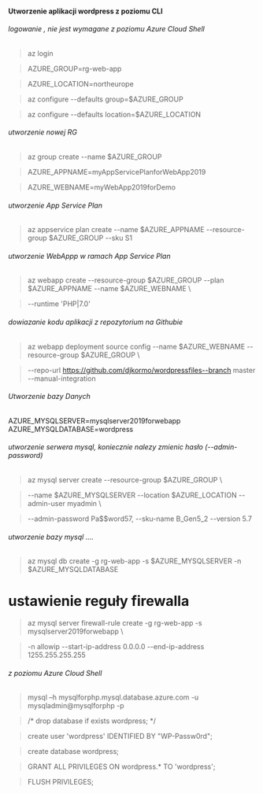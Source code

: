 #### Utworzenie aplikacji wordpress z poziomu CLI



###### logowanie , nie jest wymagane z poziomu Azure Cloud Shell 

> az login

> AZURE_GROUP=rg-web-app

> AZURE_LOCATION=northeurope


> az configure --defaults group=$AZURE_GROUP

> az configure --defaults location=$AZURE_LOCATION


###### utworzenie nowej RG

> az group create --name $AZURE_GROUP 

> AZURE_APPNAME=myAppServicePlanforWebApp2019

> AZURE_WEBNAME=myWebApp2019forDemo

###### utworzenie App Service Plan

> az appservice plan create --name $AZURE_APPNAME --resource-group  $AZURE_GROUP --sku S1 

###### utworzenie WebAppp w ramach App Service Plan


> az webapp create --resource-group $AZURE_GROUP --plan $AZURE_APPNAME --name $AZURE_WEBNAME \

>  --runtime 'PHP|7.0' 
  
###### dowiazanie kodu aplikacji z repozytorium na Githubie

> az webapp deployment source config --name $AZURE_WEBNAME --resource-group $AZURE_GROUP \

>  --repo-url https://github.com/djkormo/wordpressfiles--branch master --manual-integration


###### Utworzenie bazy Danych

AZURE_MYSQLSERVER=mysqlserver2019forwebapp
AZURE_MYSQLDATABASE=wordpress 

###### utworzenie serwera mysql, koniecznie nalezy zmienic hasło (--admin-password)

> az mysql server create --resource-group $AZURE_GROUP \

>  --name $AZURE_MYSQLSERVER  --location $AZURE_LOCATION --admin-user myadmin \

>  --admin-password Pa$$word57, --sku-name B_Gen5_2 --version 5.7


###### utworzenie bazy mysql ....

> az mysql db create -g rg-web-app -s $AZURE_MYSQLSERVER -n $AZURE_MYSQLDATABASE

# ustawienie reguły firewalla

> az mysql server firewall-rule create -g rg-web-app  -s mysqlserver2019forwebapp \

> -n allowip --start-ip-address 0.0.0.0 --end-ip-address 1255.255.255.255




###### z poziomu Azure Cloud Shell 

> mysql –h mysqlforphp.mysql.database.azure.com  -u mysqladmin@mysqlforphp -p 

> /* drop database if exists wordpress; */ 

> create user 'wordpress' IDENTIFIED BY "WP-Passw0rd"; 

> create database wordpress; 

> GRANT ALL PRIVILEGES ON wordpress.* TO 'wordpress'; 

> FLUSH PRIVILEGES;







